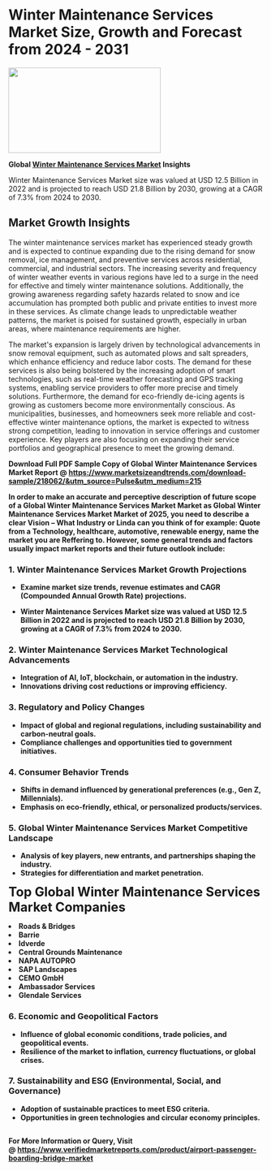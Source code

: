 <H1>Winter Maintenance Services Market Size, Growth and Forecast from 2024 - 2031</H1><img class="aligncenter size-medium wp-image-584254" src="https://thirdeyenews.in/wp-content/uploads/2024/09/Global-Market-Research-300x168.jpeg" alt="" width="300" height="168" /><p><strong>Global&nbsp;<a href="https://www.marketsizeandtrends.com/download-sample/218062/&amp;utm_source=Pulse&amp;utm_medium=215">Winter Maintenance Services Market</a> Insights</strong></p><p>Winter Maintenance Services Market size was valued at USD 12.5 Billion in 2022 and is projected to reach USD 21.8 Billion by 2030, growing at a CAGR of 7.3% from 2024 to 2030.</p><p><h2>Market Growth Insights</h2> <p>The winter maintenance services market has experienced steady growth and is expected to continue expanding due to the rising demand for snow removal, ice management, and preventive services across residential, commercial, and industrial sectors. The increasing severity and frequency of winter weather events in various regions have led to a surge in the need for effective and timely winter maintenance solutions. Additionally, the growing awareness regarding safety hazards related to snow and ice accumulation has prompted both public and private entities to invest more in these services. As climate change leads to unpredictable weather patterns, the market is poised for sustained growth, especially in urban areas, where maintenance requirements are higher.</p> <p><strong></strong></p> <p>The market's expansion is largely driven by technological advancements in snow removal equipment, such as automated plows and salt spreaders, which enhance efficiency and reduce labor costs. The demand for these services is also being bolstered by the increasing adoption of smart technologies, such as real-time weather forecasting and GPS tracking systems, enabling service providers to offer more precise and timely solutions. Furthermore, the demand for eco-friendly de-icing agents is growing as customers become more environmentally conscious. As municipalities, businesses, and homeowners seek more reliable and cost-effective winter maintenance options, the market is expected to witness strong competition, leading to innovation in service offerings and customer experience. Key players are also focusing on expanding their service portfolios and geographical presence to meet the growing demand. <p><strong></p><p><span class=""><strong>Download Full PDF Sample Copy of Global Winter Maintenance Services Market Report</strong> @ <a href="https://www.marketsizeandtrends.com/download-sample/218062/&amp;utm_source=Pulse&amp;utm_medium=215" target="_blank">https://www.marketsizeandtrends.com/download-sample/218062/&amp;utm_source=Pulse&amp;utm_medium=215</a></span></p><p>In order to make an accurate and perceptive description of future scope of a Global&nbsp;Winter Maintenance Services Market Market as Global&nbsp;Winter Maintenance Services Market Market of 2025, you need to describe a clear Vision &ndash; What Industry or Linda can you think of for example: Quote from a Technology, healthcare, automotive, renewable energy, name the market you are Reffering to. However, some general trends and factors usually impact market reports and their future outlook include:</p><h3>1.&nbsp;<strong>Winter Maintenance Services Market Growth Projections</strong></h3><ul><li>Examine market size trends, revenue estimates and CAGR (Compounded Annual Growth Rate) projections.</li><li><p>Winter Maintenance Services Market size was valued at USD 12.5 Billion in 2022 and is projected to reach USD 21.8 Billion by 2030, growing at a CAGR of 7.3% from 2024 to 2030.</p></li></ul><h3>2.&nbsp;<strong>Winter Maintenance Services Market Technological Advancements</strong></h3><ul><li>Integration of AI, IoT, blockchain, or automation in the industry.</li><li>Innovations driving cost reductions or improving efficiency.</li></ul><h3>3.&nbsp;<strong>Regulatory and Policy Changes</strong></h3><ul><li>Impact of global and regional regulations, including sustainability and carbon-neutral goals.</li><li>Compliance challenges and opportunities tied to government initiatives.</li></ul><h3>4.&nbsp;<strong>Consumer Behavior Trends</strong></h3><ul><li>Shifts in demand influenced by generational preferences (e.g., Gen Z, Millennials).</li><li>Emphasis on eco-friendly, ethical, or personalized products/services.</li></ul><h3>5.&nbsp;<strong>Global Winter Maintenance Services Market Competitive Landscape</strong></h3><ul><li>Analysis of key players, new entrants, and partnerships shaping the industry.</li><li>Strategies for differentiation and market penetration.</li></ul><p data-pm-slice="1 1 []"><span style="color: inherit; font-family: inherit; font-size: 25px;">Top Global Winter Maintenance Services Market Companies</span></p><div class="" data-test-id=""><p><li>Roads & Bridges</li><li> Barrie</li><li> Idverde</li><li> Central Grounds Maintenance</li><li> NAPA AUTOPRO</li><li> SAP Landscapes</li><li> CEMO GmbH</li><li> Ambassador Services</li><li> Glendale Services</li></p></div><h3>6.&nbsp;<strong>Economic and Geopolitical Factors</strong></h3><ul><li>Influence of global economic conditions, trade policies, and geopolitical events.</li><li>Resilience of the market to inflation, currency fluctuations, or global crises.</li></ul><h3>7.&nbsp;<strong>Sustainability and ESG (Environmental, Social, and Governance)</strong></h3><ul><li>Adoption of sustainable practices to meet ESG criteria.</li><li>Opportunities in green technologies and circular economy principles.</li></ul><h2><strong style="font-size: 14px;">For More Information or Query, Visit @&nbsp;</strong><a style="background-color: #ffffff; font-size: 14px;" href="https://www.marketsizeandtrends.com/report/winter-maintenance-services-market/" target="_blank">https://www.verifiedmarketreports.com/product/airport-passenger-boarding-bridge-market</a></h2>
